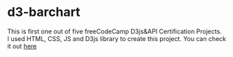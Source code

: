 # d3-barchart
This is first one out of five freeCodeCamp D3js&amp;API Certification Projects.  
I used HTML, CSS, JS and D3js library to create this project. You can check it out [here](https://wojwozniak.github.io/d3-barchart/)
